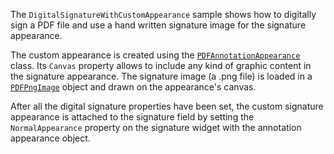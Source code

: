 The `DigitalSignatureWithCustomAppearance` sample shows how to digitally sign a PDF file and use a hand written signature image for the signature appearance.

The custom appearance is created using the [`PDFAnnotationAppearance`](https://o2sol.com/pdf4net/help/pdf4net/webframe.html#O2S.Components.PDF4NET.NetStandard~O2S.Components.PDF4NET.Annotations.PDFAnnotationAppearance.html) class. Its `Canvas` property allows to include any kind of graphic content in the signature appearance. The signature image (a .png file) is loaded in a [`PDFPngImage`](https://o2sol.com/pdf4net/help/pdf4net/webframe.html#O2S.Components.PDF4NET.NetStandard~O2S.Components.PDF4NET.Graphics.PDFPngImage.html) object and drawn on the appearance's canvas.

After all the digital signature properties have been set, the custom signature appearance is attached to the signature field by setting the `NormalAppearance` property on the signature widget with the annotation appearance object.
